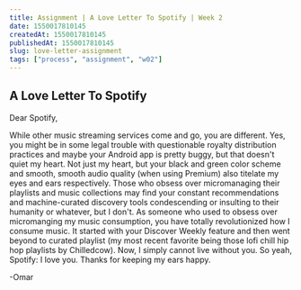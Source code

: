 ```yaml
---
title: Assignment | A Love Letter To Spotify | Week 2
date: 1550017810145
createdAt: 1550017810145
publishedAt: 1550017810145
slug: love-letter-assignment
tags: ["process", "assignment", "w02"]
---
```


## A Love Letter To Spotify

Dear Spotify,

While other music streaming services come and go, you are different. Yes, you might be in some legal trouble with questionable royalty distribution practices and maybe your Android app is pretty buggy, but that doesn't quiet my heart. Not just my heart, but your black and green color scheme and smooth, smooth audio quality (when using Premium) also titelate my eyes and ears respectively. Those who obsess over micromanaging their playlists and music collections may find your constant recommendations and machine-curated discovery tools condescending or insulting to their humanity or whatever, but I don't. As someone who used to obsess over micromanging my music consumption, you have totally revolutionized how I consume music. It started with your Discover Weekly feature and then went beyond to curated playlist (my most recent favorite being those lofi chill hip hop playlists by Chilledcow). Now, I simply cannot live without you. So yeah, Spotify: I love you. Thanks for keeping my ears happy.

-Omar
